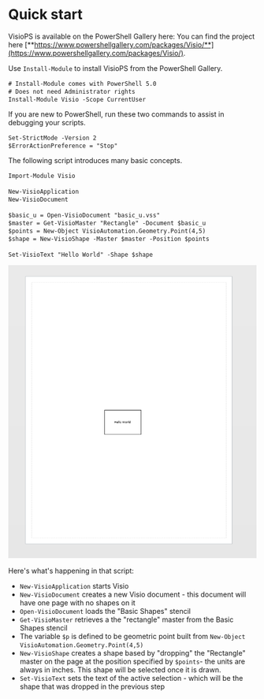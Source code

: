 # Quick start

VisioPS is available on the PowerShell Gallery here: You can find the project here [**https://www.powershellgallery.com/packages/Visio/**](https://www.powershellgallery.com/packages/Visio/). 

Use `Install-Module` to install VisioPS from the PowerShell Gallery. 

```text
# Install-Module comes with PowerShell 5.0
# Does not need Administrator rights
Install-Module Visio -Scope CurrentUser    
```

If you are new to PowerShell, run these two commands to assist in debugging your scripts.

```text
Set-StrictMode -Version 2
$ErrorActionPreference = "Stop"
```

The following script introduces many basic concepts.

```text
Import-Module Visio

New-VisioApplication
New-VisioDocument

$basic_u = Open-VisioDocument "basic_u.vss"
$master = Get-VisioMaster "Rectangle" -Document $basic_u
$points = New-Object VisioAutomation.Geometry.Point(4,5)
$shape = New-VisioShape -Master $master -Position $points

Set-VisioText "Hello World" -Shape $shape
```

![This is what the script creates](.gitbook/assets/snap00001.png)

Here's what's happening in that script:

* `New-VisioApplication` starts Visio
* `New-VisioDocument` creates a new Visio document - this document will have one page with no shapes on it
* `Open-VisioDocument` loads the "Basic Shapes" stencil
* `Get-VisioMaster` retrieves a the "rectangle" master from the Basic Shapes stencil
* The variable `$p` is defined to be geometric point built from `New-Object VisioAutomation.Geometry.Point(4,5)`
* `New-VisioShape` creates a shape based by "dropping" the "Rectangle" master on the page at the position specified by `$points`- the units are always in inches. This shape will be selected once it is drawn.
* `Set-VisioText` sets the text of the active selection - which will be the shape that was dropped in the previous step

